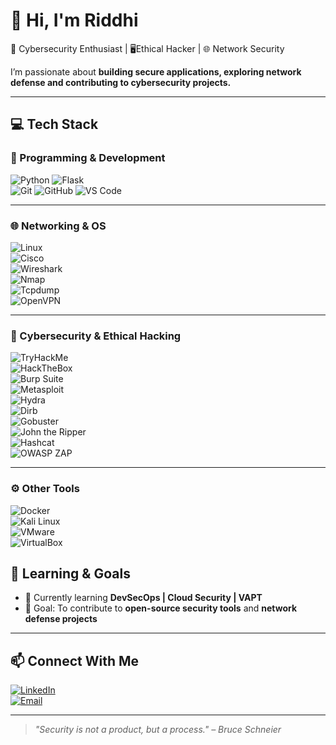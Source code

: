 # 👋 Hi, I'm Riddhi

🔐 Cybersecurity Enthusiast | 🖥️Ethical Hacker | 🌐 Network Security 

I’m passionate about **building secure applications, exploring network defense and contributing to cybersecurity projects.**  

---

## 💻 Tech Stack  

### 🐍 Programming & Development  
![Python](https://img.shields.io/badge/Python-3776AB?style=for-the-badge&logo=python&logoColor=white) 
![Flask](https://img.shields.io/badge/Flask-000000?style=for-the-badge&logo=flask&logoColor=white)  
![Git](https://img.shields.io/badge/Git-F05032?style=for-the-badge&logo=git&logoColor=white) 
![GitHub](https://img.shields.io/badge/GitHub-181717?style=for-the-badge&logo=github&logoColor=white) 
![VS Code](https://img.shields.io/badge/VS%20Code-007ACC?style=for-the-badge&logo=visual-studio-code&logoColor=white)  

---

### 🌐 Networking & OS  
![Linux](https://img.shields.io/badge/Linux-FCC624?style=for-the-badge&logo=linux&logoColor=black)  
![Cisco](https://img.shields.io/badge/Cisco-1BA0D7?style=for-the-badge&logo=cisco&logoColor=white)  
![Wireshark](https://img.shields.io/badge/Wireshark-1679A7?style=for-the-badge&logo=wireshark&logoColor=white)  
![Nmap](https://img.shields.io/badge/Nmap-4682B4?style=for-the-badge&logo=security&logoColor=white)  
![Tcpdump](https://img.shields.io/badge/Tcpdump-000000?style=for-the-badge&logo=linux&logoColor=white)  
![OpenVPN](https://img.shields.io/badge/OpenVPN-EA7E20?style=for-the-badge&logo=openvpn&logoColor=white)  

---

### 🔐 Cybersecurity & Ethical Hacking  
![TryHackMe](https://img.shields.io/badge/TryHackMe-2D2D2D?style=for-the-badge&logo=tryhackme&logoColor=white)  
![HackTheBox](https://img.shields.io/badge/HackTheBox-9FEF00?style=for-the-badge&logo=hackthebox&logoColor=black)  
![Burp Suite](https://img.shields.io/badge/Burp%20Suite-FF6633?style=for-the-badge&logo=burp-suite&logoColor=white)  
![Metasploit](https://img.shields.io/badge/Metasploit-3A9BDC?style=for-the-badge&logo=metasploit&logoColor=white)  
![Hydra](https://img.shields.io/badge/Hydra-000000?style=for-the-badge&logo=security&logoColor=white)  
![Dirb](https://img.shields.io/badge/Dirb-444444?style=for-the-badge&logo=security&logoColor=white)  
![Gobuster](https://img.shields.io/badge/Gobuster-FFCC00?style=for-the-badge&logo=security&logoColor=black)  
![John the Ripper](https://img.shields.io/badge/John%20the%20Ripper-800000?style=for-the-badge&logo=security&logoColor=white)  
![Hashcat](https://img.shields.io/badge/Hashcat-2C2C2C?style=for-the-badge&logo=hashcat&logoColor=white)  
![OWASP ZAP](https://img.shields.io/badge/OWASP%20ZAP-2E73B8?style=for-the-badge&logo=owasp&logoColor=white)  

---

### ⚙️ Other Tools  
![Docker](https://img.shields.io/badge/Docker-2496ED?style=for-the-badge&logo=docker&logoColor=white)  
![Kali Linux](https://img.shields.io/badge/Kali%20Linux-557C94?style=for-the-badge&logo=kalilinux&logoColor=white)  
![VMware](https://img.shields.io/badge/VMware-607078?style=for-the-badge&logo=vmware&logoColor=white)  
![VirtualBox](https://img.shields.io/badge/VirtualBox-183A61?style=for-the-badge&logo=virtualbox&logoColor=white)  


## 🎯 Learning & Goals  
- 📖 Currently learning **DevSecOps | Cloud Security | VAPT**  
- 🎯 Goal: To contribute to **open-source security tools** and **network defense projects**  

---

## 📫 Connect With Me  
[![LinkedIn](https://img.shields.io/badge/LinkedIn-blue?style=for-the-badge&logo=linkedin)](www.linkedin.com/in/riddhiiii)  
[![Email](https://img.shields.io/badge/Email-D14836?style=for-the-badge&logo=gmail&logoColor=white)](mailto:iriddhiks@gmail.com)  

---

> *"Security is not a product, but a process." – Bruce Schneier*  
